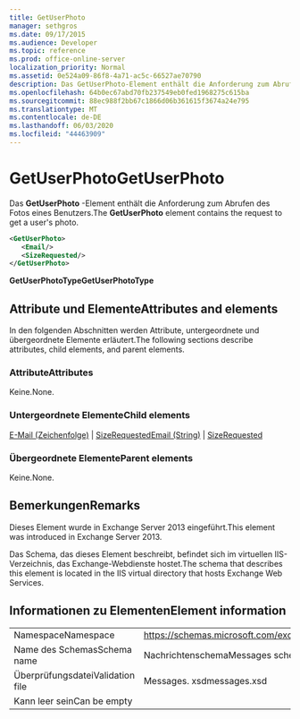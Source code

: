 ```yaml
---
title: GetUserPhoto
manager: sethgros
ms.date: 09/17/2015
ms.audience: Developer
ms.topic: reference
ms.prod: office-online-server
localization_priority: Normal
ms.assetid: 0e524a09-86f8-4a71-ac5c-66527ae70790
description: Das GetUserPhoto-Element enthält die Anforderung zum Abrufen des Fotos eines Benutzers.
ms.openlocfilehash: 64b0ec67abd70fb237549eb0fed1968275c615ba
ms.sourcegitcommit: 88ec988f2bb67c1866d06b361615f3674a24e795
ms.translationtype: MT
ms.contentlocale: de-DE
ms.lasthandoff: 06/03/2020
ms.locfileid: "44463909"
---
```

# <a name="getuserphoto"></a><span data-ttu-id="324c2-103">GetUserPhoto</span><span class="sxs-lookup"><span data-stu-id="324c2-103">GetUserPhoto</span></span>

<span data-ttu-id="324c2-104">Das **GetUserPhoto** -Element enthält die Anforderung zum Abrufen des Fotos eines Benutzers.</span><span class="sxs-lookup"><span data-stu-id="324c2-104">The **GetUserPhoto** element contains the request to get a user's photo.</span></span> 
  
```XML
<GetUserPhoto>
   <Email/>
   <SizeRequested/>
</GetUserPhoto>
```

 <span data-ttu-id="324c2-105">**GetUserPhotoType**</span><span class="sxs-lookup"><span data-stu-id="324c2-105">**GetUserPhotoType**</span></span>
## <a name="attributes-and-elements"></a><span data-ttu-id="324c2-106">Attribute und Elemente</span><span class="sxs-lookup"><span data-stu-id="324c2-106">Attributes and elements</span></span>

<span data-ttu-id="324c2-107">In den folgenden Abschnitten werden Attribute, untergeordnete und übergeordnete Elemente erläutert.</span><span class="sxs-lookup"><span data-stu-id="324c2-107">The following sections describe attributes, child elements, and parent elements.</span></span>
  
### <a name="attributes"></a><span data-ttu-id="324c2-108">Attribute</span><span class="sxs-lookup"><span data-stu-id="324c2-108">Attributes</span></span>

<span data-ttu-id="324c2-109">Keine.</span><span class="sxs-lookup"><span data-stu-id="324c2-109">None.</span></span>
  
### <a name="child-elements"></a><span data-ttu-id="324c2-110">Untergeordnete Elemente</span><span class="sxs-lookup"><span data-stu-id="324c2-110">Child elements</span></span>

<span data-ttu-id="324c2-111">[E-Mail (Zeichenfolge)](email-string.md)  |  [SizeRequested](sizerequested.md)</span><span class="sxs-lookup"><span data-stu-id="324c2-111">[Email (String)](email-string.md) | [SizeRequested](sizerequested.md)</span></span>
  
### <a name="parent-elements"></a><span data-ttu-id="324c2-112">Übergeordnete Elemente</span><span class="sxs-lookup"><span data-stu-id="324c2-112">Parent elements</span></span>

<span data-ttu-id="324c2-113">Keine.</span><span class="sxs-lookup"><span data-stu-id="324c2-113">None.</span></span>
  
## <a name="remarks"></a><span data-ttu-id="324c2-114">Bemerkungen</span><span class="sxs-lookup"><span data-stu-id="324c2-114">Remarks</span></span>

<span data-ttu-id="324c2-115">Dieses Element wurde in Exchange Server 2013 eingeführt.</span><span class="sxs-lookup"><span data-stu-id="324c2-115">This element was introduced in Exchange Server 2013.</span></span>
  
<span data-ttu-id="324c2-116">Das Schema, das dieses Element beschreibt, befindet sich im virtuellen IIS-Verzeichnis, das Exchange-Webdienste hostet.</span><span class="sxs-lookup"><span data-stu-id="324c2-116">The schema that describes this element is located in the IIS virtual directory that hosts Exchange Web Services.</span></span>
  
## <a name="element-information"></a><span data-ttu-id="324c2-117">Informationen zu Elementen</span><span class="sxs-lookup"><span data-stu-id="324c2-117">Element information</span></span>

|||
|:-----|:-----|
|<span data-ttu-id="324c2-118">Namespace</span><span class="sxs-lookup"><span data-stu-id="324c2-118">Namespace</span></span>  <br/> |https://schemas.microsoft.com/exchange/services/2006/messages  <br/> |
|<span data-ttu-id="324c2-119">Name des Schemas</span><span class="sxs-lookup"><span data-stu-id="324c2-119">Schema name</span></span>  <br/> |<span data-ttu-id="324c2-120">Nachrichtenschema</span><span class="sxs-lookup"><span data-stu-id="324c2-120">Messages schema</span></span>  <br/> |
|<span data-ttu-id="324c2-121">Überprüfungsdatei</span><span class="sxs-lookup"><span data-stu-id="324c2-121">Validation file</span></span>  <br/> |<span data-ttu-id="324c2-122">Messages. xsd</span><span class="sxs-lookup"><span data-stu-id="324c2-122">messages.xsd</span></span>  <br/> |
|<span data-ttu-id="324c2-123">Kann leer sein</span><span class="sxs-lookup"><span data-stu-id="324c2-123">Can be empty</span></span>  <br/> ||
   

